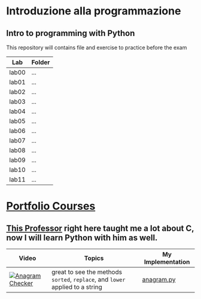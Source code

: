 # Introduzione alla programmazione 
## Intro to programming with Python
This repository will contains file and exercise to practice before the exam 

| Lab | Folder |
|---|---|
| lab00 | ... |
| lab01 | ... |
| lab02 | ... |
| lab03 | ... |
| lab04 | ... |
| lab05 | ... |
| lab06 | ... |
| lab07 | ... |
| lab08 | ... |
| lab09 | ... |
| lab10 | ... |
| lab11 | ... |

# [Portfolio Courses](https://www.youtube.com/@PortfolioCourses)
## [This Professor](https://www.linkedin.com/in/kevinbrowneteaches/?originalSubdomain=ca) right here taught me a lot about C, now I will learn Python with him as well.

| Video  | Topics | My Implementation
|---|---|---|
|  [![Anagram Checker](https://ytcards.demolab.com/?id=Zpsw6YCHyDs " ")](https://www.youtube.com/watch?v=Zpsw6YCHyDs)  | great to see the methods `sorted`, `replace`, and `lower` applied to a string | [anagram.py](https://github.com/alessiotucci/Intro-to-Programming-Python-/blob/main/Portfolio_courses/anagram_checker.py) | 
